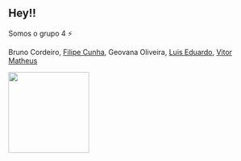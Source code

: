 ## Hey!!

Somos o grupo 4 ⚡

Bruno Cordeiro, [Filipe Cunha](https://github.com/filipetech0x1), Geovana Oliveira, [Luis Eduardo](https://github.com/luiseduardobastos), [Vitor Matheus](https://github.com/vito0182)

<div align="left">
  <a href="https://github.com/grupo-4-aut">
  <img height="160em" src="https://github-readme-stats.vercel.app/api?username=grupo-4-aut&show_icons=true&theme=dark&include_all_commits=true&count_private=true"/>
</div>
